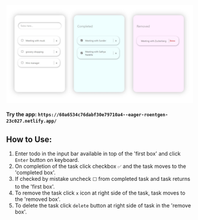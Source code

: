 ![design image](./credentials/output.jpg)


#### Try the app: `https://60a6534c76dabf30e79710a4--eager-roentgen-23c027.netlify.app/`
## How to Use:

1. Enter todo in the input bar available in top of the 'first box' and click `Enter` button on keyboard.
2. On completion of the task click checkbox `✅` and the task moves to the 'completed box'.
3. If checked by mistake uncheck `⬜` from completed task and task returns to the 'first box'.
4. To remove the task click `x` icon at right side of the task, task moves to the 'removed box'.
5. To delete the task click `delete` button at right side of task in the 'remove box'.
